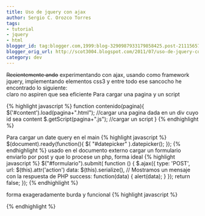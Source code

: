 ```yaml
---
title: Uso de jquery con ajax
author: Sergio C. Orozco Torres
tags:
- tutorial
- jquery
- html
blogger_id: tag:blogger.com,1999:blog-3290987933179858425.post-2111565777799621636
blogger_orig_url: http://scot3004.blogspot.com/2011/07/uso-de-jquery-con-ajax.html
category: dev
---
```


~~Recientemente ando~~ experimentando con ajax, usando como framework jquery, implementando elementos css3 y entre todo ese sancocho he encontrado lo siguiente:<br />
claro no aspiren que sea eficiente
Para cargar una pagina y un script

{% highlight javascript %}
function contenido(pagina){
  $('#content').load(pagina+".html");
  //cargar una pagina dada en un div cuyo id sea content
  $.getScript(pagina+".js"); //cargar un script
}
{% endhighlight %}

Para cargar un date query en el main
{% highlight javascript %}
$(document).ready(function(){
  $( "#datepicker" ).datepicker();
});
{% endhighlight %}
usado en el documento externo
cargar un formulario enviarlo por post y que lo procese un php, forma ideal
{% highlight javascript %}
$("#formulario").submit( function () {
  $.ajax({
    type: 'POST',
    url: $(this).attr('action')
    data: $(this).serialize(),
    // Mostramos un mensaje con la respuesta de PHP
    success: function(data) {
      alert(data);
    }
  });
  return false;
});
{% endhighlight %}

forma exageradamente burda y funcional
{% highlight javascript %}
 <form action="recibidos.php" autocomplete="on" id="formulario"
    method="POST" name="formulario" onsubmit="
    $.ajax({
      type: "POST",
      url: "recibidos.php",
      data: $(this).serialize(),
      // Mostramos un mensaje con la respuesta de PHP
      success: function(data) {
        alert(data);
      }
    });
    return false;"
    </form>
{% endhighlight %}
